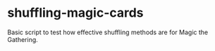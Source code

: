 # shuffling-magic-cards
Basic script to test how effective shuffling methods are for Magic the Gathering.
